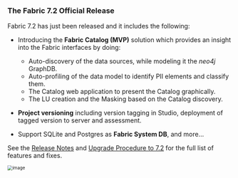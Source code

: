 ### The Fabric 7.2 Official Release

Fabric 7.2 has just been released and it includes the following:

* Introducing the **Fabric Catalog (MVP)** solution which provides an insight into the Fabric interfaces by doing:
  * Auto-discovery of the data sources, while modeling it the *neo4j* GraphDB.
  * Auto-profiling of the data model to identify PII elements and classify them. 
  * The Catalog web application to present the Catalog graphically. 
  * The LU creation and the Masking based on the Catalog discovery.
  
* **Project versioning** including version tagging in Studio, deployment of tagged version to server and assessment.
* Support SQLite and Postgres as **Fabric System DB**, and more...

See the [Release Notes](https://support.k2view.com/Academy/Release_Notes_And_Upgrade/V7.2/Fabric_Release_Notes_V7.2.0.pdf.html) and [Upgrade Procedure to 7.2](https://support.k2view.com/Academy/Release_Notes_And_Upgrade/V7.2/Fabric_Upgrade_Procedure_To_V7.2.pdf.html) for the full list of features and fixes.

<img src="images/img12.png" alt="image" style="zoom: 70%;" />